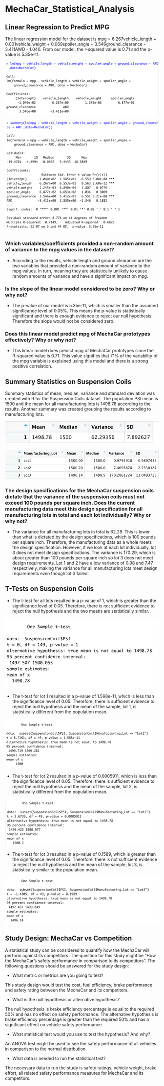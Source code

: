 # MechaCar_Statistical_Analysis

## Linear Regression to Predict MPG

The linear regression model for the dataset is mpg = 6.267vehicle_length + 0.001vehicle_weight + 0.069spoiler_angle + 3.546ground_clearance - 3.411AWD - 1.040. From our model, the r-squared value is 0.71 and the p-value is 5.35e-11.

![lm](/images/lm.png)

![summary_lm](/images/summary_lm.png)

### Which variables/coefficients provided a non-random amount of variance to the mpg values in the dataset?
- According to the results, vehicle length and ground clearance are the two variables that provided a non-random amount of variance to the mpg values. In turn, meaning they are statistically unlikely to cause random amounts of variance and have a significant impact on mpg. 

### Is the slope of the linear model considered to be zero? Why or why not?
- The p-value of our model is 5.35e-11, which is smaller than the assumed significance level of 0.05%. This means the p-value is statistically significant and there is enough evidence to reject our null hypothesis. Therefore the slope would not be considered zero.

### Does this linear model predict mpg of MechaCar prototypes effectively? Why or why not?
- This linear model does predict mpg of MechaCar prototypes since the R-squared value is 0.71. This value signifies that 71% of the variability of the mpg variable is explained using this model and there is a strong positive correlation.


## Summary Statistics on Suspension Coils

Summary statistics of mean, median, variance and standard deviation was created with R for the Suspension Coils dataset. The population PSI mean is 1500 and the mean for all manufacturing lots is 1498.78 according to the results. Another summary was created grouping the results according to manufacturing lots. 

![total_summary](/images/total_summary.png)

![lot_summary](/images/lot_summary.png)

### The design specifications for the MechaCar suspension coils dictate that the variance of the suspension coils must not exceed 100 pounds per square inch. Does the current manufacturing data meet this design specification for all manufacturing lots in total and each lot individually? Why or why not?
- The variance for all manufacturing lots in total is 62.29. This is lower than what is dictated by the design specifications, which is 100 pounds per square inch. Therefore, the manufacturing data as a whole meets the design specification. However, if we look at each lot individually, lot 3 does not meet design specifications. The variance is 170.29, which is about greater than 100 pounds per square inch so lot 3 does not meet design requirements. Lot 1 and 2 have a low variance of 0.98 and 7.47 respectively, making the variance for all manufacturing lots meet design requirements even though lot 3 failed. 


## T-Tests on Suspension Coils

- The t-test for all lots resulted in a p-value of 1, which is greater than the significance level of 0.05. Therefore, there is not sufficient evidence to reject the null hypothesis and the two means are statistically similar.

![all_lots](/images/all_lots.png)

- The t-test for lot 1 resulted in a p-value of 1.568e-11, which is less than the significance level of 0.05. Therefore, there is sufficient evidence to reject the null hypothesis and the mean of the sample, lot 1, is statistically different from the population mean.

![lot1](/images/lot1.png)

- The t-test for lot 2 resulted in a p-value of 0.0005911, which is less than the significance level of 0.05. Therefore, there is sufficient evidence to reject the null hypothesis and the mean of the sample, lot 2, is statistically different from the population mean.

![lot2](/images/lot2.png)

- The t-test for lot 3 resulted in a p-value of 0.1589, which is greater than the significance level of 0.05. Therefore, there is not sufficient evidence to reject the null hypothesis and the mean of the sample, lot 3, is statistically similar to the population mean.

![lot3](/images/lot3.png)

## Study Design: MechaCar vs Competition

A statistical study can be considered to quantify how the MechaCar will perform against its competitors. The question for this study might be “How the MechaCar’s safety performance in comparison to its competitors”. The following questions should be answered for the study design:

- What metric or metrics are you going to test?

This study design would test the cost, fuel efficiency, brake performance and safety rating between the MechaCar and its competitors. 

- What is the null hypothesis or alternative hypothesis?

The null hypothesis is brake efficiency percentage is equal to the required 50% and has no effect on safety performance. The alternative hypothesis is brake efficiency percentage is greater than the required 50% and has a significant effect on vehicle safety performance.

- What statistical test would you use to test the hypothesis? And why?

An ANOVA test might be used to see the safety performance of all vehicles in comparison to the normal distribution.

- What data is needed to run the statistical test?

The necessary data to run the study is safety ratings, vehicle weight, brake effort, all related safety performance measures for MechaCar and its competitors.


